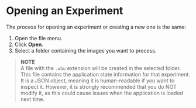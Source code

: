 # Opening an Experiment

The process for opening an experiment or creating a new one is the same:

1. Open the file menu.
2. Click **Open**.
3. Select a folder containing the images you want to process.

> **NOTE**  
> A file with the `.wbu` extension will be created in the selected folder. This file contains the application state information for that experiment. It is a JSON object, meaning it is human-readable if you want to inspect it. However, it is strongly recommended that you do NOT modify it, as this could cause issues when the application is loaded next time.
